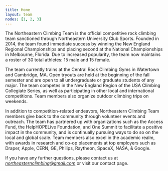 ```yaml
---
title: Home
layout: team
nodes: [1, 2, 3]
---
```

The Northeastern Climbing Team is the official competitive rock climbing team sanctioned through Northeastern University Club Sports. Founded in 2014, the team found immediate success by winning the New England Regional Championships and placing second at the National Championships in Melbourne, Florida. Due to increased popularity, the team now maintains a roster of 30 total athletes: 15 male and 15 female.

The team currently trains at the Central Rock Climbing Gyms in Watertown and Cambridge, MA. Open tryouts are held at the beginning of the fall semester and are open to all undergraduate or graduate students of any major. The team competes in the New England Region of the USA Climbing Collegiate Series, as well as participating in other local and international competitions. Team members also organize outdoor climbing trips on weekends.

In addition to competition-related endeavors, Northeastern Climbing Team members give back to the community through volunteer events and outreach. The team has partnered up with organizations such as the Access Fund, the HelpHOPELive Foundation, and One Summit to facilitate a positive impact in the community, and is continually pursuing ways to do so on the local and global scale. Team members also excel in the academic realm, with awards in research and co-op placements at top employers such as Draper, Apple, CERN, GE, Philips, Raytheon, SpaceX, NASA, & Google.

If you have any further questions, please contact us at *northeasternclimbing@gmail.com* or visit our contact page.